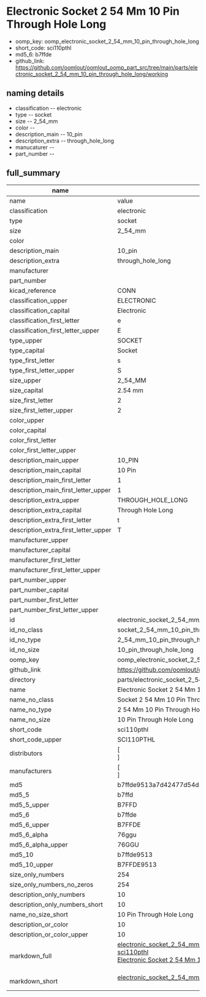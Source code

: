 # Electronic Socket 2 54 Mm 10 Pin Through Hole Long

  
* oomp_key: oomp_electronic_socket_2_54_mm_10_pin_through_hole_long 
* short_code: sci110pthl
* md5_6: b7ffde  
* github_link: https://github.com/oomlout/oomlout_oomp_part_src/tree/main/parts/electronic_socket_2_54_mm_10_pin_through_hole_long/working  
## naming details
* classification -- electronic
* type -- socket
* size -- 2_54_mm
* color -- 
* description_main -- 10_pin
* description_extra -- through_hole_long
* manucaturer -- 
* part_number -- 





## full_summary
| name | value | 
| --- | --- | 
| name | value | 
| classification | electronic | 
| type | socket | 
| size | 2_54_mm | 
| color |  | 
| description_main | 10_pin | 
| description_extra | through_hole_long | 
| manufacturer |  | 
| part_number |  | 
| kicad_reference | CONN | 
| classification_upper | ELECTRONIC | 
| classification_capital | Electronic | 
| classification_first_letter | e | 
| classification_first_letter_upper | E | 
| type_upper | SOCKET | 
| type_capital | Socket | 
| type_first_letter | s | 
| type_first_letter_upper | S | 
| size_upper | 2_54_MM | 
| size_capital | 2.54 mm | 
| size_first_letter | 2 | 
| size_first_letter_upper | 2 | 
| color_upper |  | 
| color_capital |  | 
| color_first_letter |  | 
| color_first_letter_upper |  | 
| description_main_upper | 10_PIN | 
| description_main_capital | 10 Pin | 
| description_main_first_letter | 1 | 
| description_main_first_letter_upper | 1 | 
| description_extra_upper | THROUGH_HOLE_LONG | 
| description_extra_capital | Through Hole Long | 
| description_extra_first_letter | t | 
| description_extra_first_letter_upper | T | 
| manufacturer_upper |  | 
| manufacturer_capital |  | 
| manufacturer_first_letter |  | 
| manufacturer_first_letter_upper |  | 
| part_number_upper |  | 
| part_number_capital |  | 
| part_number_first_letter |  | 
| part_number_first_letter_upper |  | 
| id | electronic_socket_2_54_mm_10_pin_through_hole_long | 
| id_no_class | socket_2_54_mm_10_pin_through_hole_long | 
| id_no_type | 2_54_mm_10_pin_through_hole_long | 
| id_no_size | 10_pin_through_hole_long | 
| oomp_key | oomp_electronic_socket_2_54_mm_10_pin_through_hole_long | 
| github_link | https://github.com/oomlout/oomlout_oomp_part_src/tree/main/parts/electronic_socket_2_54_mm_10_pin_through_hole_long/working | 
| directory | parts/electronic_socket_2_54_mm_10_pin_through_hole_long | 
| name | Electronic Socket 2 54 Mm 10 Pin Through Hole Long | 
| name_no_class | Socket 2 54 Mm 10 Pin Through Hole Long | 
| name_no_type | 2 54 Mm 10 Pin Through Hole Long | 
| name_no_size | 10 Pin Through Hole Long | 
| short_code | sci110pthl | 
| short_code_upper | SCI110PTHL | 
| distributors | [<br>] | 
| manufacturers | [<br>] | 
| md5 | b7ffde9513a7d42477d54d8564259184 | 
| md5_5 | b7ffd | 
| md5_5_upper | B7FFD | 
| md5_6 | b7ffde | 
| md5_6_upper | B7FFDE | 
| md5_6_alpha | 76ggu | 
| md5_6_alpha_upper | 76GGU | 
| md5_10 | b7ffde9513 | 
| md5_10_upper | B7FFDE9513 | 
| size_only_numbers | 254 | 
| size_only_numbers_no_zeros | 254 | 
| description_only_numbers | 10 | 
| description_only_numbers_short | 10 | 
| name_no_size_short | 10 Pin Through Hole Long | 
| description_or_color | 10 | 
| description_or_color_upper | 10 | 
| markdown_full | [electronic_socket_2_54_mm_10_pin_through_hole_long](https://github.com/oomlout/oomlout_oomp_part_src/tree/main/parts/electronic_socket_2_54_mm_10_pin_through_hole_long/working)<br>[sci110pthl](https://github.com/oomlout/oomlout_oomp_part_src/tree/main/parts/electronic_socket_2_54_mm_10_pin_through_hole_long/working)<br>[Electronic Socket 2 54 Mm 10 Pin Through Hole Long](https://github.com/oomlout/oomlout_oomp_part_src/tree/main/parts/electronic_socket_2_54_mm_10_pin_through_hole_long/working)<br><br> | 
| markdown_short | [electronic_socket_2_54_mm_10_pin_through_hole_long](https://github.com/oomlout/oomlout_oomp_part_src/tree/main/parts/electronic_socket_2_54_mm_10_pin_through_hole_long/working)<br><br> | 
